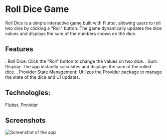 # Roll Dice Game

Roll Dice is a simple interactive game built with Flutter, allowing users to roll two dice by clicking a "Roll" button. The game dynamically updates the dice values and displays the sum of the numbers shown on the dice.
## Features
. Roll Dice: Click the "Roll" button to change the values on two dice.
. Sum Display: The app instantly calculates and displays the sum of the rolled dice.
. Provider State Management: Utilizes the Provider package to manage the state of the dice and UI updates.
## Technologies:
Flutter, Provider


## Screenshots
![Screenshot of the app](screenshots/Screenshot_20240803_182615.png)
